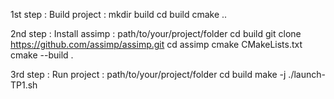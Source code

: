 1st step :
Build project :
  mkdir build
  cd build
  cmake ..

2nd step :
Install assimp :
  path/to/your/project/folder
  cd build
  git clone https://github.com/assimp/assimp.git
  cd assimp
  cmake CMakeLists.txt
  cmake --build .

3rd step :
Run project :
  path/to/your/project/folder
  cd build
  make -j
  ./launch-TP1.sh

